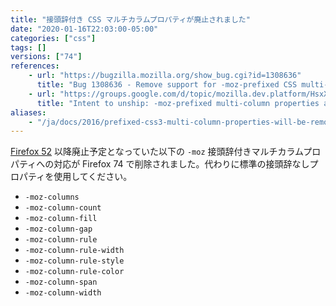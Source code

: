 ```yaml
---
title: "接頭辞付き CSS マルチカラムプロパティが廃止されました"
date: "2020-01-16T22:03:00-05:00"
categories: ["css"]
tags: []
versions: ["74"]
references:
    - url: "https://bugzilla.mozilla.org/show_bug.cgi?id=1308636"
      title: "Bug 1308636 - Remove support for -moz-prefixed CSS multi-column properties"
    - url: "https://groups.google.com/d/topic/mozilla.dev.platform/HsxXNTUmhrU/discussion"
      title: "Intent to unship: -moz-prefixed multi-column properties and -moz-column-gap"
aliases:
    - "/ja/docs/2016/prefixed-css3-multi-column-properties-will-be-removed/"
---
```

[Firefox 52](https://www.fxsitecompat.dev/ja/docs/2016/css3-multi-column-properties-have-been-unprefixed/) 以降廃止予定となっていた以下の `-moz` 接頭辞付きマルチカラムプロパティへの対応が Firefox 74 で削除されました。代わりに標準の接頭辞なしプロパティを使用してください。

* `-moz-columns`
* `-moz-column-count`
* `-moz-column-fill`
* `-moz-column-gap`
* `-moz-column-rule`
* `-moz-column-rule-width`
* `-moz-column-rule-style`
* `-moz-column-rule-color`
* `-moz-column-span`
* `-moz-column-width`
